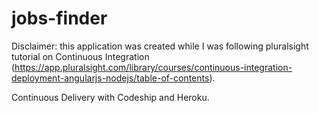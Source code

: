 # jobs-finder

Disclaimer: this application was created while I was following pluralsight tutorial on Continuous Integration (https://app.pluralsight.com/library/courses/continuous-integration-deployment-angularjs-nodejs/table-of-contents).

Continuous Delivery with Codeship and Heroku.

